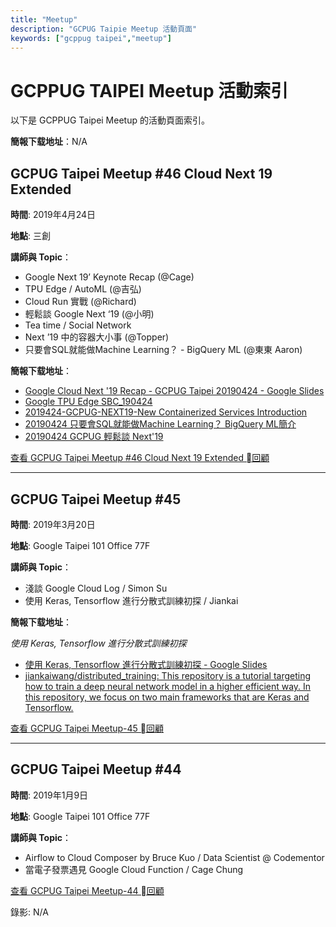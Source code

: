 ```yaml
---
title: "Meetup"
description: "GCPUG Taipie Meetup 活動頁面"
keywords: ["gcppug taipei","meetup"]
---
```


# GCPPUG TAIPEI Meetup 活動索引

以下是 GCPPUG Taipei  Meetup 的活動頁面索引。

**簡報下载地址**：N/A

## GCPUG Taipei Meetup #46 Cloud Next 19 Extended

**時間**: 2019年4月24日

**地點**: 三創

**講師與 Topic**：

- Google Next 19’ Keynote Recap (@Cage)
- TPU Edge / AutoML (@吉弘)
- Cloud Run 實戰 (@Richard)
- 輕鬆談 Google Next ‘19 (@小明)
- Tea time / Social Network
- Next ’19 中的容器大小事 (@Topper)
- 只要會SQL就能做Machine Learning？ - BigQuery ML (@東東 Aaron)

**簡報下载地址**：

- [Google Cloud Next '19 Recap - GCPUG Taipei 20190424 - Google Slides](https://docs.google.com/presentation/d/1EpfBgsBZLgpRg_6MkwaDDwP9E5L5n5F6CM-2kBSN6OQ/edit#slide=id.g40859ec867_1_231)
- [Google TPU Edge SBC_190424](https://www.slideshare.net/NissinAllelujahnissin/google-tpu-edge-sbc190424)
- [2019424-GCPUG-NEXT19-New Containerized Services Introduction](https://www.slideshare.net/TopperChi/2019424gcpugnext19new-containerized-services-introduction?fbclid=IwAR1YYwywrwgv_msRP4ig3jYurMJHuBxdaOqrXiGmu2tGzyjToVcgBFZLBUU)
- [20190424 只要會SQL就能做Machine Learning？ BigQuery ML簡介](https://www.slideshare.net/TungLinLee/20190424-sqlmachine-learning-bigquery-ml)
- [20190424 GCPUG 輕鬆談 Next'19](https://www.slideshare.net/cytseng999/20190424-gcpug-next19)

[查看 GCPUG Taipei Meetup #46 Cloud Next 19 Extended 回顧](/blog/gcpug-taipei-meetup-46-cloud-next-19-extended/)

---

## GCPUG Taipei Meetup #45

**時間**: 2019年3月20日

**地點**: Google Taipei 101 Office 77F

**講師與 Topic**：

- 淺談 Google Cloud Log / Simon Su
- 使用 Keras, Tensorflow 進行分散式訓練初探 / Jiankai

**簡報下载地址**：

_使用 Keras, Tensorflow 進行分散式訓練初探_

- [使用 Keras, Tensorflow 進行分散式訓練初探 - Google Slides](https://docs.google.com/presentation/d/1I96h-rzGsVYx4A_hZF_sZbsi47SiRyOiR_Et90uHO4Q/edit#slide=id.p)
- [jiankaiwang/distributed_training: This repository is a tutorial targeting how to train a deep neural network model in a higher efficient way. In this repository, we focus on two main frameworks that are Keras and Tensorflow.](https://github.com/jiankaiwang/distributed_training)

[查看 GCPUG Taipei Meetup-45 回顧](/blog/gcpug-taipei-meetup-45/)

---

## GCPUG Taipei Meetup #44

**時間**: 2019年1月9日

**地點**: Google Taipei 101 Office 77F

**講師與 Topic**：

- Airflow to Cloud Composer by Bruce Kuo / Data Scientist @ Codementor
- 當電子發票遇見 Google Cloud Function / Cage Chung


[查看 GCPUG Taipei Meetup-44 回顧](/blog/gcpug-taipei-meetup-44/)

錄影: N/A